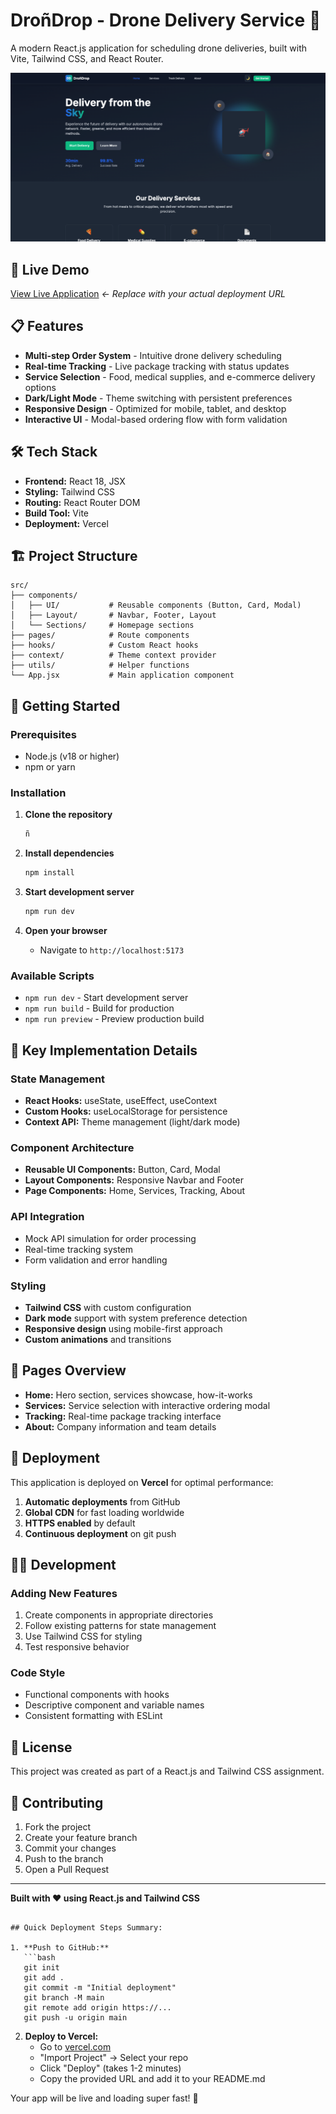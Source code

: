 # DroñDrop - Drone Delivery Service 🚁

A modern React.js application for scheduling drone deliveries, built with Vite, Tailwind CSS, and React Router.

![DroñDrop Screenshot](./screenshot.png)

## 🚀 Live Demo

[View Live Application](https://your-vercel-url.vercel.app) *← Replace with your actual deployment URL*

## 📋 Features

- **Multi-step Order System** - Intuitive drone delivery scheduling
- **Real-time Tracking** - Live package tracking with status updates
- **Service Selection** - Food, medical supplies, and e-commerce delivery options
- **Dark/Light Mode** - Theme switching with persistent preferences
- **Responsive Design** - Optimized for mobile, tablet, and desktop
- **Interactive UI** - Modal-based ordering flow with form validation

## 🛠️ Tech Stack

- **Frontend:** React 18, JSX
- **Styling:** Tailwind CSS
- **Routing:** React Router DOM
- **Build Tool:** Vite
- **Deployment:** Vercel

## 🏗️ Project Structure

```
src/
├── components/
│   ├── UI/           # Reusable components (Button, Card, Modal)
│   ├── Layout/       # Navbar, Footer, Layout
│   └── Sections/     # Homepage sections
├── pages/            # Route components
├── hooks/            # Custom React hooks
├── context/          # Theme context provider
├── utils/            # Helper functions
└── App.jsx           # Main application component
```

## 🚀 Getting Started

### Prerequisites
- Node.js (v18 or higher)
- npm or yarn

### Installation

1. **Clone the repository**
   ```bash
   ñ
   ```

2. **Install dependencies**
   ```bash
   npm install
   ```

3. **Start development server**
   ```bash
   npm run dev
   ```

4. **Open your browser**
   - Navigate to `http://localhost:5173`

### Available Scripts

- `npm run dev` - Start development server
- `npm run build` - Build for production
- `npm run preview` - Preview production build

## 🎯 Key Implementation Details

### State Management
- **React Hooks:** useState, useEffect, useContext
- **Custom Hooks:** useLocalStorage for persistence
- **Context API:** Theme management (light/dark mode)

### Component Architecture
- **Reusable UI Components:** Button, Card, Modal
- **Layout Components:** Responsive Navbar and Footer
- **Page Components:** Home, Services, Tracking, About

### API Integration
- Mock API simulation for order processing
- Real-time tracking system
- Form validation and error handling

### Styling
- **Tailwind CSS** with custom configuration
- **Dark mode** support with system preference detection
- **Responsive design** using mobile-first approach
- **Custom animations** and transitions

## 📱 Pages Overview

- **Home:** Hero section, services showcase, how-it-works
- **Services:** Service selection with interactive ordering modal
- **Tracking:** Real-time package tracking interface
- **About:** Company information and team details

## 🚀 Deployment

This application is deployed on **Vercel** for optimal performance:

1. **Automatic deployments** from GitHub
2. **Global CDN** for fast loading worldwide
3. **HTTPS enabled** by default
4. **Continuous deployment** on git push

## 👨‍💻 Development

### Adding New Features
1. Create components in appropriate directories
2. Follow existing patterns for state management
3. Use Tailwind CSS for styling
4. Test responsive behavior

### Code Style
- Functional components with hooks
- Descriptive component and variable names
- Consistent formatting with ESLint

## 📄 License

This project was created as part of a React.js and Tailwind CSS assignment.

## 🤝 Contributing

1. Fork the project
2. Create your feature branch
3. Commit your changes
4. Push to the branch
5. Open a Pull Request

---

**Built with ❤️ using React.js and Tailwind CSS**
```

## Quick Deployment Steps Summary:

1. **Push to GitHub:**
   ```bash
   git init
   git add .
   git commit -m "Initial deployment"
   git branch -M main
   git remote add origin https://...   
   git push -u origin main
   ```

2. **Deploy to Vercel:**
   - Go to [vercel.com](https://vercel.com)
   - "Import Project" → Select your repo
   - Click "Deploy" (takes 1-2 minutes)
   - Copy the provided URL and add it to your README.md

Your app will be live and loading super fast! 🚀